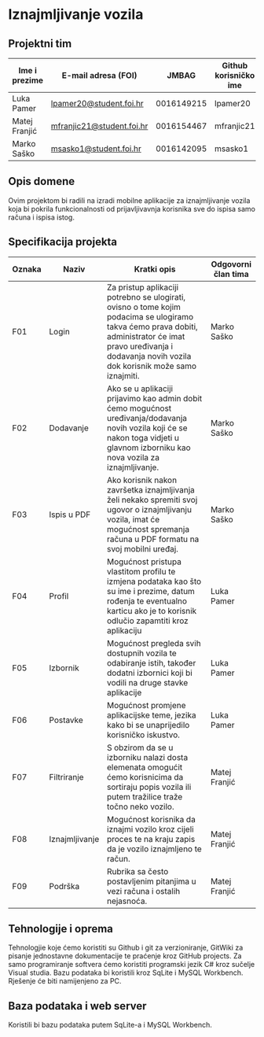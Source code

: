 # Iznajmljivanje vozila

## Projektni tim

Ime i prezime | E-mail adresa (FOI) | JMBAG | Github korisničko ime 
------------  | ------------------- | ----- | --------------------- 
Luka Pamer | lpamer20@student.foi.hr | 0016149215 | lpamer20
Matej Franjić | mfranjic21@student.foi.hr | 0016154467 | mfranjic21
Marko Saško | msasko1@student.foi.hr | 0016142095 | msasko1

## Opis domene
Ovim projektom bi radili na izradi mobilne aplikacije za iznajmljivanje vozila koja bi pokrila funkcionalnosti od prijavljivavnja korisnika sve do ispisa samo računa i ispisa istog.

## Specifikacija projekta

Oznaka | Naziv | Kratki opis | Odgovorni član tima
------ | ----- | ----------- | -------------------
F01 | Login | Za pristup aplikaciji potrebno se ulogirati, ovisno o tome kojim podacima se ulogiramo takva ćemo prava dobiti, administrator će imat pravo uređivanja i dodavanja novih vozila dok korisnik može samo iznajmiti. | Marko Saško
F02 | Dodavanje | Ako se u aplikaciji prijavimo kao admin dobit ćemo mogućnost uređivanja/dodavanja novih vozila koji će se nakon toga vidjeti u glavnom izborniku kao nova vozila za iznajmljivanje. | Marko Saško
F03 | Ispis u PDF | Ako korisnik nakon završetka iznajmljivanja želi nekako spremiti svoj ugovor o iznajmljivanju vozila, imat će mogućnost spremanja računa u PDF formatu na svoj mobilni uređaj. | Marko Saško
F04 | Profil | Mogućnost pristupa vlastitom profilu te izmjena podataka kao što su ime i prezime, datum rođenja te eventualno karticu ako je to korisnik odlučio zapamtiti kroz aplikaciju | Luka Pamer
F05 | Izbornik | Mogućnost pregleda svih dostupnih vozila te odabiranje istih, također dodatni izbornici koji bi vodili na druge stavke aplikacije | Luka Pamer
F06 | Postavke | Mogućnost promjene aplikacijske teme, jezika kako bi se unaprijedilo korisničko iskustvo. | Luka Pamer
F07 | Filtriranje | S obzirom da se u izborniku nalazi dosta elemenata omogućit ćemo korisnicima da sortiraju popis vozila ili putem tražilice traže točno neko vozilo. | Matej Franjić
F08 | Iznajmljivanje | Mogućnost korisnika da iznajmi vozilo kroz cijeli proces te na kraju zapis da je vozilo iznajmljeno te račun. | Matej Franjić
F09 | Podrška | Rubrika sa često postavljenim pitanjima u vezi računa i ostalih nejasnoća. | Matej Franjić

## Tehnologije i oprema
Tehnologjie koje ćemo koristiti su Github i git za verzioniranje, GitWiki za pisanje jednostavne dokumentacije te praćenje kroz GitHub projects. Za samo programiranje softvera ćemo koristiti programski jezik C# kroz sučelje Visual studia. Bazu podataka bi koristili kroz SqLite i MySQL Workbench. Rješenje će biti namijenjeno za PC.

## Baza podataka i web server
Koristili bi bazu podataka putem SqLite-a i MySQL Workbench.

